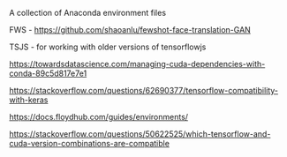 A collection of Anaconda environment files

FWS - https://github.com/shaoanlu/fewshot-face-translation-GAN

TSJS - for working with older versions of tensorflowjs

https://towardsdatascience.com/managing-cuda-dependencies-with-conda-89c5d817e7e1

https://stackoverflow.com/questions/62690377/tensorflow-compatibility-with-keras

https://docs.floydhub.com/guides/environments/

https://stackoverflow.com/questions/50622525/which-tensorflow-and-cuda-version-combinations-are-compatible
